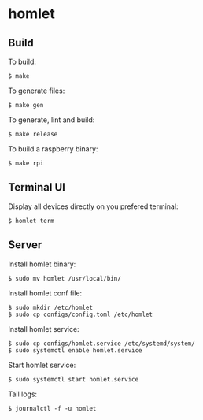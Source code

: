 # homlet

## Build

To build:

```
$ make
```

To generate files:

```
$ make gen
```

To generate, lint and build:

```
$ make release
```

To build a raspberry binary:

```
$ make rpi
```

## Terminal UI

Display all devices directly on you prefered terminal:

```
$ homlet term
```

## Server

Install homlet binary:

```
$ sudo mv homlet /usr/local/bin/
```

Install homlet conf file:

```
$ sudo mkdir /etc/homlet
$ sudo cp configs/config.toml /etc/homlet
```

Install homlet service:

```
$ sudo cp configs/homlet.service /etc/systemd/system/
$ sudo systemctl enable homlet.service
```

Start homlet service:

```
$ sudo systemctl start homlet.service
```

Tail logs:

```
$ journalctl -f -u homlet
```
